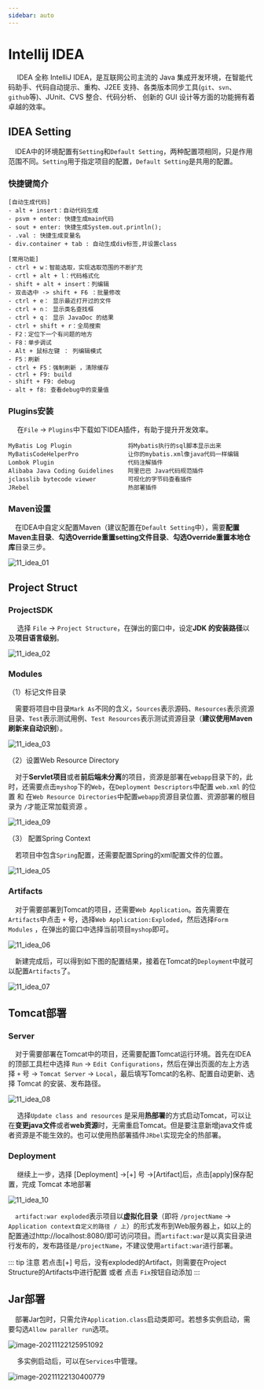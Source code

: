 ```yaml
---
sidebar: auto
---
```


# Intellij IDEA

​	　IDEA 全称 IntelliJ IDEA，是互联网公司主流的 Java 集成开发环境，在智能代码助手、代码自动提示、重构、J2EE 支持、各类版本同步工具(`git`、`svn`、`github`等)、JUnit、CVS 整合、代码分析、 创新的 GUI 设计等方面的功能拥有着卓越的效率。

## IDEA Setting

​	　IDEA中的环境配置有`Setting`和`Default Setting`，两种配置项相同，只是作用范围不同。`Setting`用于指定项目的配置，`Default Setting`是共用的配置。

### 快捷键简介

```
[自动生成代码]
- alt + insert：自动代码生成
- psvm + enter: 快捷生成main代码
- sout + enter: 快捷生成System.out.println();
- .val : 快捷生成变量名
- div.container + tab : 自动生成div标签,并设置class

[常用功能]
- ctrl + w：智能选取，实现选取范围的不断扩充
- crtl + alt + l：代码格式化
- shift + alt + insert：列编辑
- 双击选中 -> shift + F6 ：批量修改
- ctrl + e： 显示最近打开过的文件
- ctrl + n： 显示类名查找框
- ctrl + q： 显示 JavaDoc 的结果
- ctrl + shift + r：全局搜索
- F2：定位下一个有问题的地方
- F8：单步调试
- Alt + 鼠标左键 ： 列编辑模式
- F5：刷新
- ctrl + F5：强制刷新 ，清除缓存
- ctrl + F9: build
- shift + F9: debug
- alt + f8: 查看debug中的变量值
```

 

### Plugins安装

​	　在`File` -> `Plugins`中下载如下IDEA插件，有助于提升开发效率。

```
MyBatis Log Plugin 				  将Mybatis执行的sql脚本显示出来
MyBatisCodeHelperPro 	          让你的mybatis.xml像java代码一样编辑
Lombok Plugin				      代码注解插件
Alibaba Java Coding Guidelines    阿里巴巴 Java代码规范插件
jclasslib bytecode viewer 	      可视化的字节码查看插件
JRebel							  热部署插件
```



### Maven设置

​	　在IDEA中自定义配置Maven（建议配置在`Default Setting`中），需要**配置Maven主目录**、**勾选Override重置setting文件目录**、**勾选Override重置本地仓库**目录三步。

![11_idea_01](./images/11_idea_01.png)





## Project Struct

### ProjectSDK

​	　选择 `File` -> `Project Structure`，在弹出的窗口中，设定**JDK 的安装路径**以及**项目语言级别**。

![11_idea_02](./images/11_idea_02.png)



### Modules

（1）标记文件目录

​	　需要将项目中目录`Mark As`不同的含义，`Sources`表示源码、`Resources`表示资源目录、`Test`表示测试用例、`Test Resources`表示测试资源目录（**建议使用Maven刷新来自动识别**）。

![11_idea_03](./images/11_idea_03.png)



（2）设置Web Resource Directory

​	　对于**Servlet项目**或者**前后端未分离**的项目，资源是部署在`webapp`目录下的，此时，还需要点击`myshop`下的`Web`，在`Deployment Descriptors`中配置 `web.xml` 的位置 和 在`Web Resource Directories`中配置`webapp`资源目录位置、资源部署的根目录为 `/`才能正常加载资源 。

![11_idea_09](./images/11_idea_09.png)



（3） 配置Spring Context

​	　若项目中包含`Spring`配置，还需要配置Spring的xml配置文件的位置。

![11_idea_05](./images/11_idea_05.png)



###  Artifacts

​	　对于需要部署到Tomcat的项目，还需要`Web Application`。首先需要在`Artifacts`中点击 `+`  号，选择`Web Application:Exploded`，然后选择`Form Modules` ，在弹出的窗口中选择当前项目`myshop`即可。

![11_idea_06](./images/11_idea_06.png)

​	　新建完成后，可以得到如下图的配置结果，接着在Tomcat的`Deployment`中就可以配置`Artifacts`了。

![11_idea_07](./images/11_idea_07.png)



## Tomcat部署

### Server

​	　对于需要部署在Tomcat中的项目，还需要配置Tomcat运行环境。首先在IDEA的顶部工具栏中选择 `Run` -> `Edit Configurations`，然后在弹出页面的左上方选择 `+` 号 -> `Tomcat Server` -> `Local`，最后填写Tomcat的名称、配置自动更新、选择 Tomcat 的安装、发布路径。

![11_idea_08](./images/11_idea_08.png)

​	　选择`Update class and resources` 是采用**热部署**的方式启动Tomcat，可以让在**变更java文件**或者**web资源**时，无需重启Tomcat。但是要注意新增java文件或者资源是不能生效的。也可以使用热部署插件`JRbel`实现完全的热部署。



### Deployment

​	　继续上一步，选择 [Deployment] ->[+] 号 ->[Artifact]后，点击[apply]保存配置，完成 Tomcat 本地部署

![11_idea_10](./images/11_idea_10.png)

​	　`artifact:war exploded`表示项目以**虚拟化目录**（即将 `/projectName` -> `Application context自定义的路径 / 上`）的形式发布到Web服务器上，如以上的配置通过<a>http://localhost:8080/</a>即可访问项目。而`artifact:war`是以真实目录进行发布的，发布路径是`/projectName`，不建议使用`artifact:war`进行部署。

::: tip 注意
若点击[+] 号后，没有exploded的Artifact，则需要在Project Structure的Artifacts中进行配置 或者 点击 `Fix`按钮自动添加
:::



## Jar部署

​	　部署Jar包时，只需允许`Application.class`启动类即可。若想多实例启动，需要勾选`Allow paraller run`选项。

![image-20211122125951092](./images/image-20211122125951092.png)

​	　多实例启动后，可以在`Services`中管理。

![image-20211122130400779](./images/image-20211122130400779.png)

